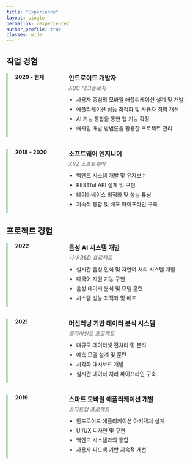 ```yaml
---
title: "Experience"
layout: single
permalink: /experience/
author_profile: true
classes: wide
---
```


## 직업 경험

<div class="experience-container">
  <div class="experience-item">
    <div class="experience-date">2020 - 현재</div>
    <div class="experience-content">
      <h3>안드로이드 개발자</h3>
      <div class="experience-company">ABC 테크놀로지</div>
      <ul>
        <li>사용자 중심의 모바일 애플리케이션 설계 및 개발</li>
        <li>애플리케이션 성능 최적화 및 사용자 경험 개선</li>
        <li>AI 기능 통합을 통한 앱 기능 확장</li>
        <li>애자일 개발 방법론을 활용한 프로젝트 관리</li>
      </ul>
    </div>
  </div>
  
  <div class="experience-item">
    <div class="experience-date">2018 - 2020</div>
    <div class="experience-content">
      <h3>소프트웨어 엔지니어</h3>
      <div class="experience-company">XYZ 소프트웨어</div>
      <ul>
        <li>백엔드 시스템 개발 및 유지보수</li>
        <li>RESTful API 설계 및 구현</li>
        <li>데이터베이스 최적화 및 성능 튜닝</li>
        <li>지속적 통합 및 배포 파이프라인 구축</li>
      </ul>
    </div>
  </div>
</div>

## 프로젝트 경험

<div class="experience-container">
  <div class="experience-item">
    <div class="experience-date">2022</div>
    <div class="experience-content">
      <h3>음성 AI 시스템 개발</h3>
      <div class="experience-company">사내 R&D 프로젝트</div>
      <ul>
        <li>실시간 음성 인식 및 자연어 처리 시스템 개발</li>
        <li>다국어 지원 기능 구현</li>
        <li>음성 데이터 분석 및 모델 훈련</li>
        <li>시스템 성능 최적화 및 배포</li>
      </ul>
    </div>
  </div>
  
  <div class="experience-item">
    <div class="experience-date">2021</div>
    <div class="experience-content">
      <h3>머신러닝 기반 데이터 분석 시스템</h3>
      <div class="experience-company">클라이언트 프로젝트</div>
      <ul>
        <li>대규모 데이터셋 전처리 및 분석</li>
        <li>예측 모델 설계 및 훈련</li>
        <li>시각화 대시보드 개발</li>
        <li>실시간 데이터 처리 파이프라인 구축</li>
      </ul>
    </div>
  </div>
  
  <div class="experience-item">
    <div class="experience-date">2019</div>
    <div class="experience-content">
      <h3>스마트 모바일 애플리케이션 개발</h3>
      <div class="experience-company">스타트업 프로젝트</div>
      <ul>
        <li>안드로이드 애플리케이션 아키텍처 설계</li>
        <li>UI/UX 디자인 및 구현</li>
        <li>백엔드 시스템과의 통합</li>
        <li>사용자 피드백 기반 지속적 개선</li>
      </ul>
    </div>
  </div>
</div>

<style>
.experience-container {
  width: 100%;
  margin-bottom: 30px;
}

.experience-item {
  display: flex;
  margin-bottom: 30px;
  border-left: 3px solid #4CAF50;
  padding-left: 20px;
}

.experience-date {
  min-width: 120px;
  font-weight: bold;
  padding-right: 20px;
}

.experience-content {
  flex: 1;
}

.experience-content h3 {
  margin-top: 0;
  margin-bottom: 5px;
}

.experience-company {
  font-style: italic;
  margin-bottom: 10px;
  color: #666;
}

.experience-content ul {
  margin-top: 10px;
  padding-left: 20px;
}

.experience-content li {
  margin-bottom: 5px;
}
</style>